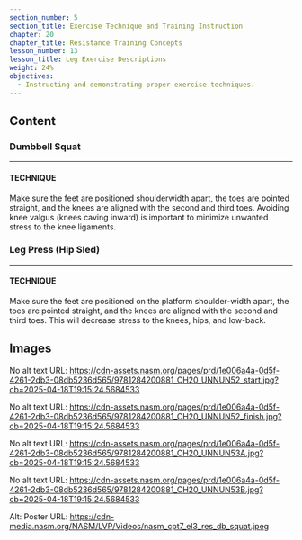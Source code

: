 ```yaml
---
section_number: 5
section_title: Exercise Technique and Training Instruction
chapter: 20
chapter_title: Resistance Training Concepts
lesson_number: 13
lesson_title: Leg Exercise Descriptions
weight: 24%
objectives:
  - Instructing and demonstrating proper exercise techniques.
---
```


## Content
### Dumbbell Squat

---

#### TECHNIQUE

Make sure the feet are positioned shoulderwidth apart, the toes are pointed straight, and the knees are aligned with the second and third toes. Avoiding knee valgus (knees caving inward) is important to minimize unwanted stress to the knee ligaments.

### Leg Press (Hip Sled)

---

#### TECHNIQUE

Make sure the feet are positioned on the platform shoulder-width apart, the toes are pointed straight, and the knees are aligned with the second and third toes. This will decrease stress to the knees, hips, and low-back.

## Images

No alt text
URL: https://cdn-assets.nasm.org/pages/prd/1e006a4a-0d5f-4261-2db3-08db5236d565/9781284200881_CH20_UNNUN52_start.jpg?cb=2025-04-18T19:15:24.5684533

No alt text
URL: https://cdn-assets.nasm.org/pages/prd/1e006a4a-0d5f-4261-2db3-08db5236d565/9781284200881_CH20_UNNUN52_finish.jpg?cb=2025-04-18T19:15:24.5684533

No alt text
URL: https://cdn-assets.nasm.org/pages/prd/1e006a4a-0d5f-4261-2db3-08db5236d565/9781284200881_CH20_UNNUN53A.jpg?cb=2025-04-18T19:15:24.5684533

No alt text
URL: https://cdn-assets.nasm.org/pages/prd/1e006a4a-0d5f-4261-2db3-08db5236d565/9781284200881_CH20_UNNUN53B.jpg?cb=2025-04-18T19:15:24.5684533

Alt: Poster
URL: https://cdn-media.nasm.org/NASM/LVP/Videos/nasm_cpt7_el3_res_db_squat.jpeg